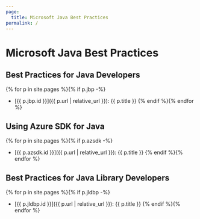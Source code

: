 ```yaml
---
page:
  title: Microsoft Java Best Practices
permalink: /
---
```


# Microsoft Java Best Practices

## Best Practices for Java Developers

{% for p in site.pages %}{% if p.jbp -%}
- [{{ p.jbp.id }}]({{ p.url | relative_url }}): {{ p.title }}
{% endif %}{% endfor %}

## Using Azure SDK for Java

{% for p in site.pages %}{% if p.azsdk -%}
- [{{ p.azsdk.id }}]({{ p.url | relative_url }}): {{ p.title }}
{% endif %}{% endfor %}

## Best Practices for Java Library Developers

{% for p in site.pages %}{% if p.jldbp -%}
- [{{ p.jldbp.id }}]({{ p.url | relative_url }}): {{ p.title }}
{% endif %}{% endfor %}